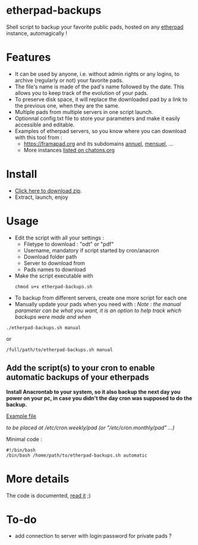 # etherpad-backups
Shell script to backup your favorite public pads, hosted on any [etherpad](https://etherpad.org/) instance, automagically !

# Features
- It can be used by anyone, i.e. without admin rights or any logins, to archive (regularly or not) your favorite pads.
- The file's name is made of the pad's name followed by the date. This allows you to keep track of the evolution of your pads.
- To preserve disk space, it will replace the downloaded pad by a link to the previous one, when they are the same.
- Multiple pads from multiple servers in one script launch.
- Optionnal config.txt file to store your parameters and make it easily accessible and editable.
- Examples of etherpad servers, so you know where you can download with this tool from :
    - https://framapad.org and its subdomains [annuel](https://annuel.framapad.org), [mensuel](https://mensuel.framapad.org), ...
    - More instances [listed on chatons.org](https://www.chatons.org/search/by-service?service_type_target_id=All&field_alternatives_aux_services_target_id=All&field_software_target_id=224&field_is_shared_value=All&title=) 

# Install
- [Click here to download zip](https://github.com/pouek/etherpad-backups/archive/refs/heads/main.zip).
- Extract, launch, enjoy
  
# Usage
- Edit the script with all your settings :
   - Filetype to download : "odt" or "pdf"
   - Username, mandatory if script started by cron/anacron
   - Download folder path
   - Server to download from
   - Pads names to download
- Make the script executable with
  ```
  chmod u+x etherpad-backups.sh
  ```
- To backup from different servers, create one more script for each one 
- Manually update your pads when you need with :
_Note : the manual parameter can be what you want, it is an option to help track which backups were made and when_
```
./etherpad-backups.sh manual
```
or
```
/full/path/to/etherpad-backups.sh manual
```

## Add the script(s) to your cron to enable automatic backups of your etherpads
__Install Anacrontab to your system, so it also backup the next day you power on your pc, in case you didn't the day cron was supposed to do the backup.__

[Example file](https://github.com/pouek/etherpad-backups/blob/main/pad)

_to be placed at /etc/cron.weekly/pad (or "/etc/cron.monthly/pad" ...)_

Minimal code :
```
#!/bin/bash
/bin/bash /home/path/to/etherpad-backups.sh automatic
```


# More details
The code is documented, [read it](https://github.com/pouek/etherpad-backups/blob/main/etherpad-backups.sh) ;)


# To-do
- add connection to server with login:password for private pads ?
